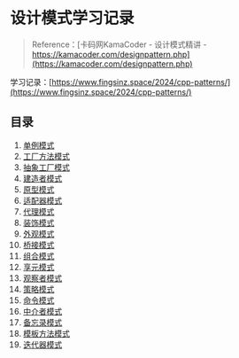 # 设计模式学习记录

> Reference：[卡码网KamaCoder - 设计模式精讲 - https://kamacoder.com/designpattern.php](https://kamacoder.com/designpattern.php)

学习记录：[https://www.fingsinz.space/2024/cpp-patterns/](https://www.fingsinz.space/2024/cpp-patterns/)

## 目录

1. [单例模式](Singleton/Singleton.hpp)
2. [工厂方法模式](FactoryMethod/FactoryMethod.hpp) 
3. [抽象工厂模式](AbstractFactory/AbstractFactory.hpp)
4. [建造者模式](Builder/Builder.hpp)
5. [原型模式](Prototype/Prototype.hpp)
6. [适配器模式](Adapter/Adapter.hpp)
7. [代理模式](Proxy/Proxy.hpp)
8. [装饰模式](Decorator/Decorator.hpp)
9. [外观模式](Facade/Facade.hpp)
10. [桥接模式](Bridge/Bridge.hpp)
11. [组合模式](Combination/Combination.hpp)
12. [享元模式](FlyWeight/FlyWeight.hpp)
13. [观察者模式](Observer/Observer.hpp)
14. [策略模式](Strategy/Strategy.hpp)
15. [命令模式](Command/Command.hpp)
16. [中介者模式](Mediator/Mediator.hpp)
17. [备忘录模式](Memento/Memento.hpp)
18. [模板方法模式](TemplateMethod/TemplateMethod.hpp)
19. [迭代器模式](Iterator/Iterator.hpp)
